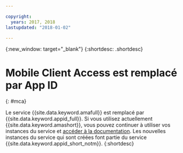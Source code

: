 ```yaml
---

copyright:
  years: 2017, 2018
lastupdated: "2018-01-02"

---
```


{:new_window: target="_blank"}
{:shortdesc: .shortdesc}

# Mobile Client Access est remplacé par App ID
{: #mca}

Le service {{site.data.keyword.amafull}} est remplacé par {{site.data.keyword.appid_full}}. Si
vous utilisez actuellement {{site.data.keyword.amashort}}, vous
pouvez continuer à utiliser vos instances du service et [accéder à la documentation](/docs/services/mobileaccess/index.html). Les nouvelles instances du service qui sont créées font partie du service
{{site.data.keyword.appid_short_notm}}.
{:shortdesc}
